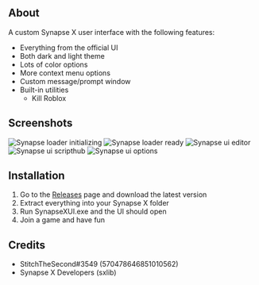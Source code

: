 ## About
A custom Synapse X user interface with the following features:
- Everything from the official UI
- Both dark and light theme
- Lots of color options
- More context menu options
- Custom message/prompt window
- Built-in utilities
  - Kill Roblox

## Screenshots
![Synapse loader initializing](https://user-images.githubusercontent.com/42714453/136986287-ebf8cae4-d9e1-4e45-9fab-1e214d8b9847.png)
![Synapse loader ready](https://user-images.githubusercontent.com/42714453/136986330-5e986a96-07a1-46d4-bca4-e269a0b796c2.png)
![Synapse ui editor](https://user-images.githubusercontent.com/42714453/136988844-5b79f752-90cc-4cbb-bc30-a167201a3aa8.png)
![Synapse ui scripthub](https://user-images.githubusercontent.com/42714453/136988855-417d72a4-b4fe-41f6-b0b7-2f8dbd939962.png)
![Synapse ui options](https://user-images.githubusercontent.com/42714453/136988873-e3086fb0-e2a1-4d3e-a938-7409a9b26f66.png)

## Installation
1. Go to the [Releases](https://github.com/casperb123/SynapseXUI/releases) page and download the latest version
2. Extract everything into your Synapse X folder
3. Run SynapseXUI.exe and the UI should open
4. Join a game and have fun

## Credits
- StitchTheSecond#3549 (570478646851010562)
- Synapse X Developers (sxlib)
